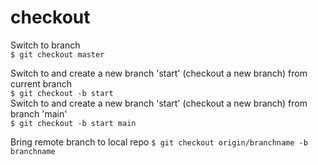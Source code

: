 # checkout

Switch to branch  
`$ git checkout master`  

Switch to and create a new branch 'start' (checkout a new branch) from current branch  
`$ git checkout -b start`  
Switch to and create a new branch 'start' (checkout a new branch) from branch 'main'  
`$ git checkout -b start main`  

Bring remote branch to local repo
`$ git checkout origin/branchname -b branchname`


